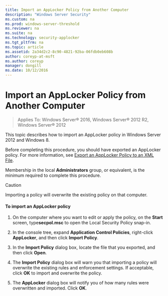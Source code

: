 ```yaml
---
title: Import an AppLocker Policy from Another Computer
description: "Windows Server Security"
ms.custom: na
ms.prod: windows-server-threshold
ms.reviewer: na
ms.suite: na
ms.technology: security-applocker
ms.tgt_pltfrm: na
ms.topic: article
ms.assetid: 2a34d2c2-8c90-4821-92ba-06fdb0eb608b
author: coreyp-at-msft
ms.author: coreyp
manager: dongill
ms.date: 10/12/2016
---
```

# Import an AppLocker Policy from Another Computer

>Applies To: Windows Server&reg; 2016, Windows Server&reg; 2012 R2, Windows Server&reg; 2012

This topic describes how to import an AppLocker policy in  Windows Server 2012  and Windows 8.

Before completing this procedure, you should have exported an AppLocker policy. For more information, see [Export an AppLocker Policy to an XML File](export-an-applocker-policy-to-an-xml-file.md).

Membership in the local **Administrators** group, or equivalent, is the minimum required to complete this procedure.

> [!CAUTION]
> Importing a policy will overwrite the existing policy on that computer.

#### To import an AppLocker policy

1.  On the computer where you want to edit or apply the policy, on the **Start** screen, type**secpol.msc** to open the Local Security Policy snap-in.

2.  In the console tree, expand **Application Control Policies**, right-click **AppLocker**, and then click **Import Policy**.

3.  In the **Import Policy** dialog box, locate the file that you exported, and then click **Open**.

4.  The **Import Policy** dialog box will warn you that importing a policy will overwrite the existing rules and enforcement settings. If acceptable, click **OK** to import and overwrite the policy.

5.  The **AppLocker** dialog box will notify you of how many rules were overwritten and imported. Click **OK**.


